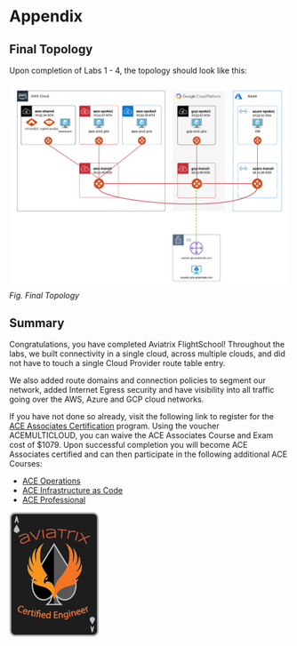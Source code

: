 # Appendix  

## Final Topology
Upon completion of Labs 1 - 4, the topology should look like this:  

![Final Topology](images/topology8.png)
_Fig. Final Topology_  

## Summary
Congratulations, you have completed Aviatrix FlightSchool!  Throughout the labs, we built connectivity in a single cloud, across multiple clouds, and did not have to touch a single Cloud Provider route table entry.  

We also added route domains and connection policies to segment our network, added Internet Egress security and have visibility into all traffic going over the AWS, Azure and GCP cloud networks.  

If you have not done so already, visit the following link to register for the [ACE Associates Certification](https://aviatrix.teachable.com/) program.  Using the voucher ACEMULTICLOUD, you can waive the ACE Associates Course and Exam cost of $1079.  Upon successful completion you will become ACE Associates certified and can then participate in the following additional ACE Courses:

* [ACE Operations](https://aviatrix.com/ace/)
* [ACE Infrastructure as Code](https://aviatrix.com/ace/)
* [ACE Professional](https://aviatrix.com/ace/)

![ACE](images/ace.png) 